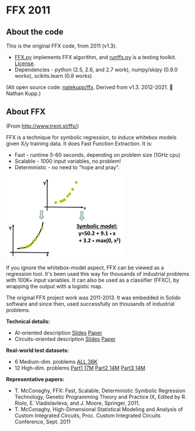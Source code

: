 # FFX 2011 

## About the code

This is the original FFX code, from 2011 (v1.3). 

- [FFX.py](FFX.py) implements FFX algorithm, and [runffx.py](runffx.py) is a testing toolkit.  [License](FFX_license.txt).
- Dependencies - python (2.5, 2.6, and 2.7 work), numpy/skipy (0.9.0 works), scikits.learn (0.8 works)

(Alt open source code: [natekupp/ffx](https://github.com/natekupp/ffx). Derived from v1.3. 2012-2021. 🙏 Nathan Kupp.)

## About FFX

(From http://www.trent.st/ffx/)

FFX is a technique for symbolic regression, to induce whitebox models given X/y training data. It does Fast Function Extraction. It is:

- Fast - runtime 5-60 seconds, depending on problem size (1GHz cpu)
- Scalable - 1000 input variables, no problem!
- Deterministic - no need to "hope and pray".

![](SR.png)

If you ignore the whitebox-model aspect, FFX can be viewed as a regression tool. It's been used this way for thousands of industrial problems with 100K+ input variables. It can also be used as a classifier (FFXC), by wrapping the output with a logistic map. 

The original FFX project work was 2011-2013. It was embedded in Solido software and since then,  used successfully on thousands of industrial problems.

**Technical details:**
- AI-oriented description [Slides](2011-GPTP-FFX-slides.pdf) [Paper](2011-GPTP-FFX-paper.pdf)
- Circuits-oriented description [Slides](2011-CICC-FFX-slides.pdf) [Paper](2011-CICC-FFX-paper.pdf)

**Real-world test datasets:**
- 6 Medium-dim. problems [ALL 36K](https://github.com/trentmc/ffx2011-benchmarks/blob/main/high-dimensional_benchmark_datasets_part1.tar.gz)
- 12 High-dim. problems [Part1 17M](https://github.com/trentmc/ffx2011-benchmarks/blob/main/high-dimensional_benchmark_datasets_part1.tar.gz) [Part2 14M](https://github.com/trentmc/ffx2011-benchmarks/blob/main/high-dimensional_benchmark_datasets_part2.tar.gz) [Part3 14M](https://github.com/trentmc/ffx2011-benchmarks/blob/main/high-dimensional_benchmark_datasets_part3.tar.gz)

**Representative papers:**

- T. McConaghy, FFX: Fast, Scalable, Deterministic Symbolic Regression Technology, Genetic Programming Theory and Practice IX, Edited by R. Riolo, E. Vladislavleva, and J. Moore, Springer, 2011.
- T. McConaghy, High-Dimensional Statistical Modeling and Analysis of Custom Integrated Circuits, Proc. Custom Integrated Circuits Conference, Sept. 2011
